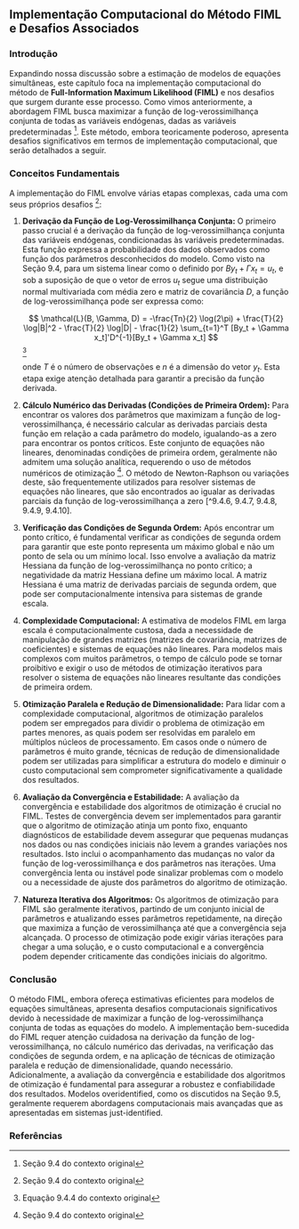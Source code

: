 ## Implementação Computacional do Método FIML e Desafios Associados

### Introdução
Expandindo nossa discussão sobre a estimação de modelos de equações simultâneas, este capítulo foca na implementação computacional do método de **Full-Information Maximum Likelihood (FIML)** e nos desafios que surgem durante esse processo. Como vimos anteriormente, a abordagem FIML busca maximizar a função de log-verossimilhança conjunta de todas as variáveis endógenas, dadas as variáveis predeterminadas [^9.4]. Este método, embora teoricamente poderoso, apresenta desafios significativos em termos de implementação computacional, que serão detalhados a seguir.

### Conceitos Fundamentais

A implementação do FIML envolve várias etapas complexas, cada uma com seus próprios desafios [^9.4]:

1.  **Derivação da Função de Log-Verossimilhança Conjunta:** O primeiro passo crucial é a derivação da função de log-verossimilhança conjunta das variáveis endógenas, condicionadas às variáveis predeterminadas. Esta função expressa a probabilidade dos dados observados como função dos parâmetros desconhecidos do modelo. Como visto na Seção 9.4, para um sistema linear como o definido por $By_t + \Gamma x_t = u_t$, e sob a suposição de que o vetor de erros $u_t$ segue uma distribuição normal multivariada com média zero e matriz de covariância $D$, a função de log-verossimilhança pode ser expressa como:

    $$ \mathcal{L}(B, \Gamma, D) = -\frac{Tn}{2} \log(2\pi) + \frac{T}{2} \log|B|^2 - \frac{T}{2} \log|D| - \frac{1}{2} \sum_{t=1}^T [By_t + \Gamma x_t]'D^{-1}[By_t + \Gamma x_t] $$ [^9.4.4]

    onde $T$ é o número de observações e $n$ é a dimensão do vetor $y_t$. Esta etapa exige atenção detalhada para garantir a precisão da função derivada.

2.  **Cálculo Numérico das Derivadas (Condições de Primeira Ordem):** Para encontrar os valores dos parâmetros que maximizam a função de log-verossimilhança, é necessário calcular as derivadas parciais desta função em relação a cada parâmetro do modelo, igualando-as a zero para encontrar os pontos críticos. Este conjunto de equações não lineares, denominadas condições de primeira ordem, geralmente não admitem uma solução analítica, requerendo o uso de métodos numéricos de otimização [^9.4]. O método de Newton-Raphson ou variações deste, são frequentemente utilizados para resolver sistemas de equações não lineares, que são encontrados ao igualar as derivadas parciais da função de log-verossimilhança a zero [^9.4.6, 9.4.7, 9.4.8, 9.4.9, 9.4.10].

3.  **Verificação das Condições de Segunda Ordem:** Após encontrar um ponto crítico, é fundamental verificar as condições de segunda ordem para garantir que este ponto representa um máximo global e não um ponto de sela ou um mínimo local. Isso envolve a avaliação da matriz Hessiana da função de log-verossimilhança no ponto crítico; a negatividade da matriz Hessiana define um máximo local. A matriz Hessiana é uma matriz de derivadas parciais de segunda ordem, que pode ser computacionalmente intensiva para sistemas de grande escala.

4. **Complexidade Computacional:** A estimativa de modelos FIML em larga escala é computacionalmente custosa, dada a necessidade de manipulação de grandes matrizes (matrizes de covariância, matrizes de coeficientes) e sistemas de equações não lineares. Para modelos mais complexos com muitos parâmetros, o tempo de cálculo pode se tornar proibitivo e exigir o uso de métodos de otimização iterativos para resolver o sistema de equações não lineares resultante das condições de primeira ordem.

5. **Otimização Paralela e Redução de Dimensionalidade:** Para lidar com a complexidade computacional, algoritmos de otimização paralelos podem ser empregados para dividir o problema de otimização em partes menores, as quais podem ser resolvidas em paralelo em múltiplos núcleos de processamento. Em casos onde o número de parâmetros é muito grande, técnicas de redução de dimensionalidade podem ser utilizadas para simplificar a estrutura do modelo e diminuir o custo computacional sem comprometer significativamente a qualidade dos resultados.

6. **Avaliação da Convergência e Estabilidade:** A avaliação da convergência e estabilidade dos algoritmos de otimização é crucial no FIML. Testes de convergência devem ser implementados para garantir que o algoritmo de otimização atinja um ponto fixo, enquanto diagnósticos de estabilidade devem assegurar que pequenas mudanças nos dados ou nas condições iniciais não levem a grandes variações nos resultados. Isto inclui o acompanhamento das mudanças no valor da função de log-verossimilhança e dos parâmetros nas iterações. Uma convergência lenta ou instável pode sinalizar problemas com o modelo ou a necessidade de ajuste dos parâmetros do algoritmo de otimização.

7. **Natureza Iterativa dos Algoritmos:** Os algoritmos de otimização para FIML são geralmente iterativos, partindo de um conjunto inicial de parâmetros e atualizando esses parâmetros repetidamente, na direção que maximiza a função de verossimilhança até que a convergência seja alcançada. O processo de otimização pode exigir várias iterações para chegar a uma solução, e o custo computacional e a convergência podem depender criticamente das condições iniciais do algoritmo.

### Conclusão
O método FIML, embora ofereça estimativas eficientes para modelos de equações simultâneas, apresenta desafios computacionais significativos devido à necessidade de maximizar a função de log-verossimilhança conjunta de todas as equações do modelo. A implementação bem-sucedida do FIML requer atenção cuidadosa na derivação da função de log-verossimilhança, no cálculo numérico das derivadas, na verificação das condições de segunda ordem, e na aplicação de técnicas de otimização paralela e redução de dimensionalidade, quando necessário. Adicionalmente, a avaliação da convergência e estabilidade dos algoritmos de otimização é fundamental para assegurar a robustez e confiabilidade dos resultados. Modelos overidentified, como os discutidos na Seção 9.5, geralmente requerem abordagens computacionais mais avançadas que as apresentadas em sistemas just-identified.

### Referências
[^9.4]: Seção 9.4 do contexto original
[^9.4.4]: Equação 9.4.4 do contexto original
[^9.4.6]: Equação 9.4.6 do contexto original
[^9.4.7]: Equação 9.4.7 do contexto original
[^9.4.8]: Equação 9.4.8 do contexto original
[^9.4.9]: Equação 9.4.9 do contexto original
[^9.4.10]: Equação 9.4.10 do contexto original
<!-- END -->
